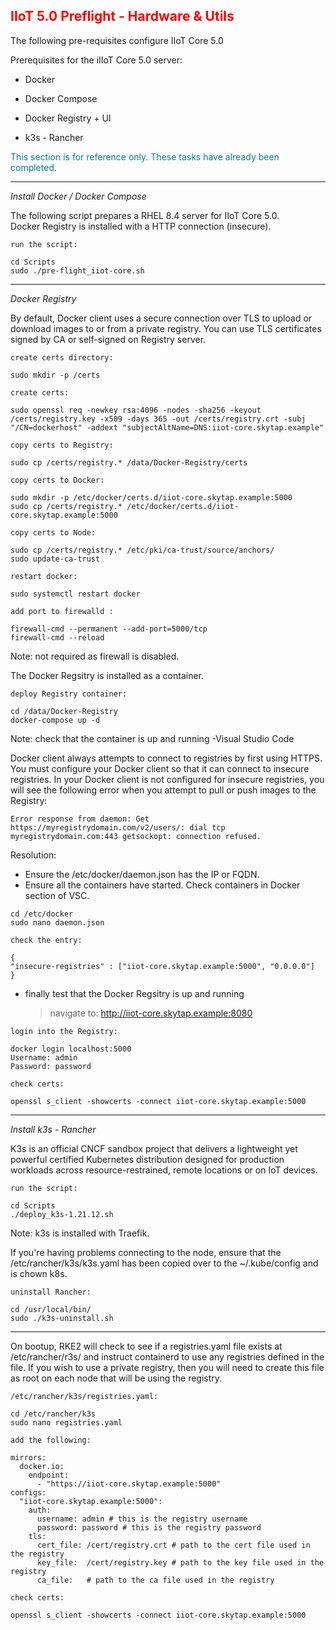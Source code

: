 ## <font color='red'>IIoT 5.0 Preflight - Hardware & Utils</font>  

The following pre-requisites configure IIoT Core 5.0

Prerequisites for the iIIoT Core 5.0 server:
* Docker
* Docker Compose
* Docker Registry + UI 

* k3s - Rancher

<font color='teal'>This section is for reference only. These tasks have already been completed.</font>

---

<em>Install Docker / Docker Compose</em>

The following script prepares a RHEL 8.4 server for IIoT Core 5.0.  
Docker Registry is installed with a HTTP connection (insecure).

``run the script:``
```
cd Scripts
sudo ./pre-flight_iiot-core.sh
```

--- 

<em>Docker Registry</em>

By default, Docker client uses a secure connection over TLS to upload or download images to or from a private registry. You can use TLS certificates signed by CA or self-signed on Registry server.

``create certs directory:``
```
sudo mkdir -p /certs
```
``create certs:``
```
sudo openssl req -newkey rsa:4096 -nodes -sha256 -keyout /certs/registry.key -x509 -days 365 -out /certs/registry.crt -subj "/CN=dockerhost" -addext "subjectAltName=DNS:iiot-core.skytap.example"
```

``copy certs to Registry:``
```
sudo cp /certs/registry.* /data/Docker-Registry/certs
```

``copy certs to Docker:``
```
sudo mkdir -p /etc/docker/certs.d/iiot-core.skytap.example:5000
sudo cp /certs/registry.* /etc/docker/certs.d/iiot-core.skytap.example:5000
```

``copy certs to Node:``
```
sudo cp /certs/registry.* /etc/pki/ca-trust/source/anchors/
sudo update-ca-trust
```

``restart docker:``
```
sudo systemctl restart docker
```

``add port to firewalld :``
```
firewall-cmd --permanent --add-port=5000/tcp
firewall-cmd --reload
```
Note: not required as firewall is disabled.

The Docker Regsitry is installed as a container.

``deploy Registry container:``
```
cd /data/Docker-Registry
docker-compose up -d
```
Note: check that the container is up and running -Visual Studio Code

Docker client always attempts to connect to registries by first using HTTPS. You must configure your Docker client so that it can connect to insecure registries. In your Docker client is not configured for insecure registries, you will see the following error when you attempt to pull or push images to the Registry:  

```Error response from daemon: Get https://myregistrydomain.com/v2/users/: dial tcp myregistrydomain.com:443 getsockopt: connection refused.```

Resolution: 
* Ensure the /etc/docker/daemon.json has the IP or FQDN. 
* Ensure all the containers have started. Check containers in Docker section of VSC.

```
cd /etc/docker
sudo nano daemon.json
```

``check the entry:``
```
{
"insecure-registries" : ["iiot-core.skytap.example:5000", "0.0.0.0"]
}
```

* finally test that the Docker Regsitry is up and running

  > navigate to: http://iiot-core.skytap.example:8080

``login into the Registry:``
```
docker login localhost:5000
Username: admin
Password: password  
```

``check certs:``
```
openssl s_client -showcerts -connect iiot-core.skytap.example:5000
```

---

<em>Install k3s - Rancher</em> 

K3s is an official CNCF sandbox project that delivers a lightweight yet powerful certified Kubernetes distribution designed for production workloads across resource-restrained, remote locations or on IoT devices.

``run the script:``
```
cd Scripts
./deploy_k3s-1.21.12.sh
```
Note: k3s is installed with Traefik. 

If you're having problems connecting to the node, ensure that the /etc/rancher/k3s/k3s.yaml has been copied over to the ~/.kube/config and is chown k8s. 


``uninstall Rancher:``
```
cd /usr/local/bin/
sudo ./k3s-uninstall.sh
```
---

On bootup, RKE2 will check to see if a registries.yaml file exists at /etc/rancher/r3s/ and instruct containerd to use any registries defined in the file. If you wish to use a private registry, then you will need to create this file as root on each node that will be using the registry.

``/etc/rancher/k3s/registries.yaml:``
```
cd /etc/rancher/k3s
sudo nano registries.yaml
```

``add the following:``
```
mirrors:
  docker.io:
    endpoint:
      - "https://iiot-core.skytap.example:5000"
configs:
  "iiot-core.skytap.example:5000":
    auth:
      username: admin # this is the registry username
      password: password # this is the registry password
    tls:
      cert_file: /cert/registry.crt # path to the cert file used in the registry
      key_file:  /cert/registry.key # path to the key file used in the registry
      ca_file:   # path to the ca file used in the registry
```

``check certs:``
```
openssl s_client -showcerts -connect iiot-core.skytap.example:5000
```